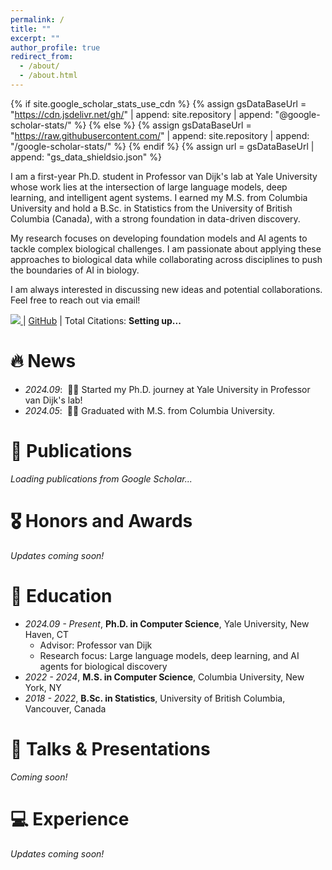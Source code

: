 ```yaml
---
permalink: /
title: ""
excerpt: ""
author_profile: true
redirect_from: 
  - /about/
  - /about.html
---
```


{% if site.google_scholar_stats_use_cdn %}
{% assign gsDataBaseUrl = "https://cdn.jsdelivr.net/gh/" | append: site.repository | append: "@google-scholar-stats/" %}
{% else %}
{% assign gsDataBaseUrl = "https://raw.githubusercontent.com/" | append: site.repository | append: "/google-scholar-stats/" %}
{% endif %}
{% assign url = gsDataBaseUrl | append: "gs_data_shieldsio.json" %}

<span class='anchor' id='about-me'></span>

I am a first-year Ph.D. student in Professor van Dijk's lab at Yale University whose work lies at the intersection of large language models, deep learning, and intelligent agent systems. I earned my M.S. from Columbia University and hold a B.Sc. in Statistics from the University of British Columbia (Canada), with a strong foundation in data-driven discovery. 

My research focuses on developing foundation models and AI agents to tackle complex biological challenges. I am passionate about applying these approaches to biological data while collaborating across disciplines to push the boundaries of AI in biology.

I am always interested in discussing new ideas and potential collaborations. Feel free to reach out via email!

<a href='https://scholar.google.com/citations?user=pez-fEUAAAAJ&hl=en'>
  <img src="https://img.shields.io/endpoint?url={{ url | url_encode }}&logo=Google%20Scholar&labelColor=f6f6f6&color=9cf&style=flat&label=citations">
</a> | 
<a href='https://github.com/harrysyz99'>GitHub</a> | 
Total Citations: <strong><span id='total_cit'>Setting up...</span></strong>


# 🔥 News
- *2024.09*: &nbsp;🎉🎉 Started my Ph.D. journey at Yale University in Professor van Dijk's lab!
- *2024.05*: &nbsp;🎉🎉 Graduated with M.S. from Columbia University. 

# 📝 Publications 

<div id="publications-container">
  <p><em>Loading publications from Google Scholar...</em></p>
</div>

<script>
document.addEventListener('DOMContentLoaded', function() {
    {% if site.google_scholar_stats_use_cdn %}
    var gsDataBaseUrl = 'https://cdn.jsdelivr.net/gh/{{ site.repository }}@google-scholar-stats'
    {% else %}
    var gsDataBaseUrl = 'https://raw.githubusercontent.com/{{ site.repository }}/google-scholar-stats'
    {% endif %}

    fetch(gsDataBaseUrl + '/gs_data.json')
        .then(response => {
            console.log('Fetching from URL:', gsDataBaseUrl + '/gs_data.json');
            console.log('Response status:', response.status);
            if (!response.ok) {
                throw new Error('Network response was not ok: ' + response.status);
            }
            return response.json();
        })
        .then(data => {
            var container = document.getElementById('publications-container');
            container.innerHTML = ''; // Clear loading message
            
            // Update total citations in the about section
            var totalCitElement = document.getElementById('total_cit');
            if (totalCitElement) {
                totalCitElement.innerHTML = data.citedby || '0';
            }
            
            // Get publications and sort by year (newest first)
            var pubs = Object.values(data.publications || {});
            pubs.sort((a, b) => (b.bib.pub_year || 0) - (a.bib.pub_year || 0));
            
            if (pubs.length === 0) {
                container.innerHTML = '<p><em>No publications found yet. Publications will appear here once they are indexed by Google Scholar.</em></p>';
                return;
            }
            
            // Group publications by year
            var pubsByYear = {};
            pubs.forEach(pub => {
                var year = pub.bib.pub_year || 'In Press';
                if (!pubsByYear[year]) pubsByYear[year] = [];
                pubsByYear[year].push(pub);
            });
            
            // Display publications by year
            Object.keys(pubsByYear).sort((a, b) => {
                if (a === 'In Press') return -1;
                if (b === 'In Press') return 1;
                return b - a;
            }).forEach(year => {
                var yearSection = document.createElement('div');
                yearSection.className = 'publication-year-section';
                yearSection.innerHTML = '<h3 style="margin-top: 1.5em;">' + year + '</h3>';
                
                pubsByYear[year].forEach((pub, index) => {
                    var pubDiv = document.createElement('div');
                    pubDiv.className = 'publication-item';
                    pubDiv.style.marginBottom = '1.5em';
                    
                    // Build authors string with your name in bold
                    var authors = pub.bib.author || '';
                    authors = authors.replace(/Shiyang Zhang/gi, '<strong>Shiyang Zhang</strong>');
                    
                    var pubHtml = '<p>';
                    pubHtml += (index + 1) + '. ';
                    pubHtml += authors + '. ';
                    pubHtml += '"<a href="' + (pub.pub_url || '#') + '" target="_blank">' + pub.bib.title + '</a>." ';
                    
                    if (pub.bib.venue) {
                        pubHtml += '<em>' + pub.bib.venue + '</em>';
                        if (pub.bib.volume) pubHtml += ', ' + pub.bib.volume;
                        if (pub.bib.number) pubHtml += '(' + pub.bib.number + ')';
                        if (pub.bib.pages) pubHtml += ', pp. ' + pub.bib.pages;
                        pubHtml += '. ';
                    }
                    
                    if (pub.num_citations > 0) {
                        pubHtml += '<span style="color: #666;">Citations: ' + pub.num_citations + '</span>';
                    }
                    
                    pubHtml += '</p>';
                    pubDiv.innerHTML = pubHtml;
                    yearSection.appendChild(pubDiv);
                });
                
                container.appendChild(yearSection);
            });
            
            // Add total publications count
            var summary = document.createElement('p');
            summary.style.marginTop = '2em';
            summary.style.fontStyle = 'italic';
            summary.innerHTML = 'Total publications: ' + pubs.length + ' | Total citations: ' + (data.citedby || 0);
            container.appendChild(summary);
        })
        .catch(error => {
            console.error('Error fetching Google Scholar data:', error);
            var container = document.getElementById('publications-container');
            var totalCitElement = document.getElementById('total_cit');
            if (totalCitElement) {
                totalCitElement.innerHTML = '0';
            }
            
            // Use manual publication data as fallback
            console.log('Using fallback data due to error:', error.message);
            {% if site.data.publications %}
            var manualPubs = {{ site.data.publications.publications | jsonify }};
            console.log('Manual publications available:', manualPubs);
            if (manualPubs && manualPubs.length > 0) {
                container.innerHTML = '<p><em>Showing manually entered publications (Google Scholar temporarily unavailable)</em></p>';
                
                manualPubs.forEach((pub, index) => {
                    var pubDiv = document.createElement('div');
                    pubDiv.style.marginBottom = '1.5em';
                    var pubHtml = '<p>' + (index + 1) + '. ';
                    pubHtml += pub.authors.replace(/Shiyang Zhang/gi, '<strong>Shiyang Zhang</strong>') + '. ';
                    pubHtml += '"<a href="' + (pub.url || '#') + '" target="_blank">' + pub.title + '</a>." ';
                    pubHtml += '<em>' + pub.venue + '</em>. ';
                    if (pub.citations > 0) {
                        pubHtml += '<span style="color: #666;">Citations: ' + pub.citations + '</span>';
                    }
                    pubHtml += '</p>';
                    pubDiv.innerHTML = pubHtml;
                    container.appendChild(pubDiv);
                });
                
                if (totalCitElement) {
                    totalCitElement.innerHTML = '{{ site.data.publications.stats.total_citations }}';
                }
            } else {
            {% endif %}
                container.innerHTML = '<div style="background-color: #f9f9f9; border: 1px solid #ddd; padding: 15px; border-radius: 5px; margin: 10px 0;">' +
                    '<p><em>Google Scholar integration is experiencing issues. Your publications will appear here once the service is restored.</em></p>' +
                    '<p>In the meantime, you can add publications manually by editing <code>_data/publications.yml</code></p>' +
                    '</div>';
            {% if site.data.publications %}
            }
            {% endif %}
        });
});
</script>

# 🎖 Honors and Awards
*Updates coming soon!* 

# 📖 Education
- *2024.09 - Present*, **Ph.D. in Computer Science**, Yale University, New Haven, CT
  - Advisor: Professor van Dijk
  - Research focus: Large language models, deep learning, and AI agents for biological discovery
- *2022 - 2024*, **M.S. in Computer Science**, Columbia University, New York, NY
- *2018 - 2022*, **B.Sc. in Statistics**, University of British Columbia, Vancouver, Canada 

# 💬 Talks & Presentations
*Coming soon!*

# 💻 Experience
*Updates coming soon!*